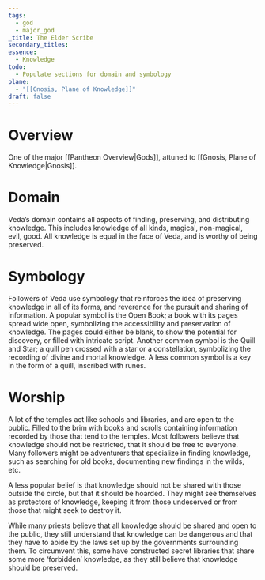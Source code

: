 ```yaml
---
tags:
  - god
  - major_god
_title: The Elder Scribe
secondary_titles: 
essence:
  - Knowledge
todo:
  - Populate sections for domain and symbology
plane:
  - "[[Gnosis, Plane of Knowledge]]"
draft: false
---
```

# Overview
One of the major [[Pantheon Overview|Gods]], attuned to [[Gnosis, Plane of Knowledge|Gnosis]].
# Domain
Veda’s domain contains all aspects of finding, preserving, and distributing knowledge. This includes knowledge of all kinds, magical, non-magical, evil, good. All knowledge is equal in the face of Veda, and is worthy of being preserved.
# Symbology
Followers of Veda use symbology that reinforces the idea of preserving knowledge in all of its forms, and reverence for the pursuit and sharing of information. A popular symbol is the Open Book; a book with its pages spread wide open, symbolizing the accessibility and preservation of knowledge. The pages could either be blank, to show the potential for discovery, or filled with intricate script. Another common symbol is the Quill and Star; a quill pen crossed with a star or a constellation, symbolizing the recording of divine and mortal knowledge. A less common symbol is a key in the form of a quill, inscribed with runes.
# Worship
A lot of the temples act like schools and libraries, and are open to the public. Filled to the brim with books and scrolls containing information recorded by those that tend to the temples. Most followers believe that knowledge should not be restricted, that it should be free to everyone. Many followers might be adventurers that specialize in finding knowledge, such as searching for old books, documenting new findings in the wilds, etc.

A less popular belief is that knowledge should not be shared with those outside the circle, but that it should be hoarded. They might see themselves as protectors of knowledge, keeping it from those undeserved or from those that might seek to destroy it.

While many priests believe that all knowledge should be shared and open to the public, they still understand that knowledge can be dangerous and that they have to abide by the laws set up by the governments surrounding them. To circumvent this, some have constructed secret libraries that share some more ‘forbidden’ knowledge, as they still believe that knowledge should be preserved.